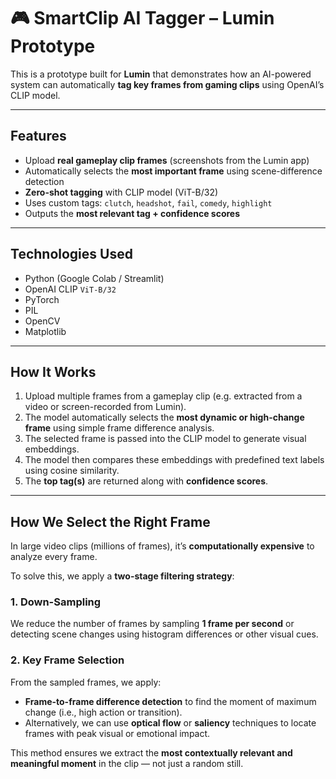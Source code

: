 # 🎮 SmartClip AI Tagger – Lumin Prototype

This is a prototype built for **Lumin** that demonstrates how an AI-powered system can automatically **tag key frames from gaming clips** using OpenAI’s CLIP model.

---

## Features

- Upload **real gameplay clip frames** (screenshots from the Lumin app)
- Automatically selects the **most important frame** using scene-difference detection
- **Zero-shot tagging** with CLIP model (ViT-B/32)
- Uses custom tags: `clutch`, `headshot`, `fail`, `comedy`, `highlight`
- Outputs the **most relevant tag + confidence scores**

---

## Technologies Used

- Python (Google Colab / Streamlit)
- OpenAI CLIP `ViT-B/32`
- PyTorch
- PIL
- OpenCV
- Matplotlib

---

## How It Works

1. Upload multiple frames from a gameplay clip (e.g. extracted from a video or screen-recorded from Lumin).
2. The model automatically selects the **most dynamic or high-change frame** using simple frame difference analysis.
3. The selected frame is passed into the CLIP model to generate visual embeddings.
4. The model then compares these embeddings with predefined text labels using cosine similarity.
5. The **top tag(s)** are returned along with **confidence scores**.

---

## How We Select the Right Frame

In large video clips (millions of frames), it’s **computationally expensive** to analyze every frame.

To solve this, we apply a **two-stage filtering strategy**:

### 1. Down-Sampling  
We reduce the number of frames by sampling **1 frame per second** or detecting scene changes using histogram differences or other visual cues.

### 2. Key Frame Selection  
From the sampled frames, we apply:
- **Frame-to-frame difference detection** to find the moment of maximum change (i.e., high action or transition).
- Alternatively, we can use **optical flow** or **saliency** techniques to locate frames with peak visual or emotional impact.

This method ensures we extract the **most contextually relevant and meaningful moment** in the clip — not just a random still.



